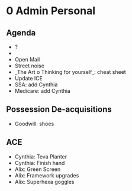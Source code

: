 # 0 Admin Personal

## Agenda

* ?
*   
* Open Mail
* Street noise
* \_The Art o Thinking for yourself\_: cheat sheet
* Update ICE
* SSA: add Cynthia
* Medicare: add Cynthia

## Possession De-acquisitions

* Goodwill: shoes

## ACE

* Cynthia: Teva Planter
* Cynthia: Finish hand
* Alix: Green Screen
* Alix: Framework upgrades
* Alix: Superhexa goggles